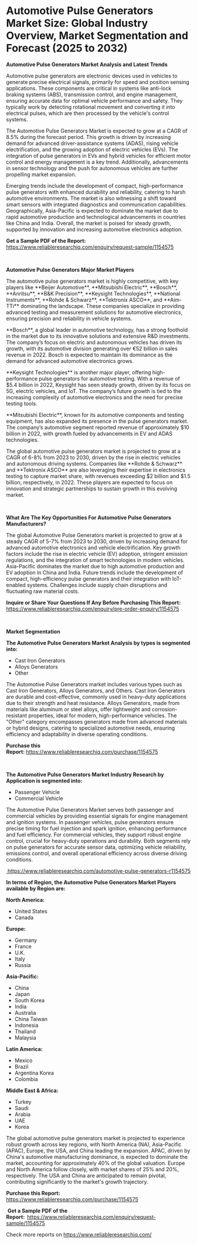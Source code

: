 <p><h1>Automotive Pulse Generators Market Size: Global Industry Overview, Market Segmentation and Forecast (2025 to 2032)</h1></p><p><strong>Automotive Pulse Generators Market Analysis and Latest Trends</strong></p>
<p><p>Automotive pulse generators are electronic devices used in vehicles to generate precise electrical signals, primarily for speed and position sensing applications. These components are critical in systems like anti-lock braking systems (ABS), transmission control, and engine management, ensuring accurate data for optimal vehicle performance and safety. They typically work by detecting rotational movement and converting it into electrical pulses, which are then processed by the vehicle's control systems.</p><p>The Automotive Pulse Generators Market is expected to grow at a CAGR of 8.5% during the forecast period. This growth is driven by increasing demand for advanced driver-assistance systems (ADAS), rising vehicle electrification, and the growing adoption of electric vehicles (EVs). The integration of pulse generators in EVs and hybrid vehicles for efficient motor control and energy management is a key trend. Additionally, advancements in sensor technology and the push for autonomous vehicles are further propelling market expansion.</p><p>Emerging trends include the development of compact, high-performance pulse generators with enhanced durability and reliability, catering to harsh automotive environments. The market is also witnessing a shift toward smart sensors with integrated diagnostics and communication capabilities. Geographically, Asia-Pacific is expected to dominate the market due to rapid automotive production and technological advancements in countries like China and India. Overall, the market is poised for steady growth, supported by innovation and increasing automotive electronics adoption.</p></p>
<p><strong>Get a Sample PDF of the Report:&nbsp;</strong> <a href="https://www.reliableresearchiq.com/enquiry/request-sample/1154575?utm_campaign=121&utm_medium=2&utm_source=Github&utm_content=ia&utm_term=24012025&utm_id=automotive-pulse-generators">https://www.reliableresearchiq.com/enquiry/request-sample/1154575</a></p>
<p>&nbsp;</p>
<p><strong>Automotive Pulse Generators Major Market Players</strong></p>
<p><p>The automotive pulse generators market is highly competitive, with key players like **Beijer Automotive**, **Mitsubishi Electric**, **Bosch**, **Anritsu**, **B&K Precision**, **Keysight Technologies**, **National Instruments**, **Rohde & Schwarz**, **Tektronix ASCO**, and **Aim-TTi** dominating the landscape. These companies specialize in providing advanced testing and measurement solutions for automotive electronics, ensuring precision and reliability in vehicle systems.</p><p>**Bosch**, a global leader in automotive technology, has a strong foothold in the market due to its innovative solutions and extensive R&D investments. The company’s focus on electric and autonomous vehicles has driven its growth, with its automotive division generating over €52 billion in sales revenue in 2022. Bosch is expected to maintain its dominance as the demand for advanced automotive electronics grows.</p><p>**Keysight Technologies** is another major player, offering high-performance pulse generators for automotive testing. With a revenue of $5.4 billion in 2022, Keysight has seen steady growth, driven by its focus on 5G, electric vehicles, and IoT. The company’s future growth is tied to the increasing complexity of automotive electronics and the need for precise testing tools.</p><p>**Mitsubishi Electric**, known for its automotive components and testing equipment, has also expanded its presence in the pulse generators market. The company’s automotive segment reported revenue of approximately $10 billion in 2022, with growth fueled by advancements in EV and ADAS technologies.</p><p>The global automotive pulse generators market is projected to grow at a CAGR of 6-8% from 2023 to 2030, driven by the rise in electric vehicles and autonomous driving systems. Companies like **Rohde & Schwarz** and **Tektronix ASCO** are also leveraging their expertise in electronics testing to capture market share, with revenues exceeding $2 billion and $1.5 billion, respectively, in 2022. These players are expected to focus on innovation and strategic partnerships to sustain growth in this evolving market.</p></p>
<p>&nbsp;</p>
<p><strong>What Are The Key Opportunities For Automotive Pulse Generators Manufacturers?</strong></p>
<p><p>The global Automotive Pulse Generators market is projected to grow at a steady CAGR of 5-7% from 2023 to 2030, driven by increasing demand for advanced automotive electronics and vehicle electrification. Key growth factors include the rise in electric vehicle (EV) adoption, stringent emission regulations, and the integration of smart technologies in modern vehicles. Asia-Pacific dominates the market due to high automotive production and EV adoption in China and India. Future trends include the development of compact, high-efficiency pulse generators and their integration with IoT-enabled systems. Challenges include supply chain disruptions and fluctuating raw material costs.</p></p>
<p><strong>Inquire or Share Your Questions If Any Before Purchasing This Report:</strong> <a href="https://www.reliableresearchiq.com/enquiry/pre-order-enquiry/1154575?utm_campaign=121&utm_medium=2&utm_source=Github&utm_content=ia&utm_term=24012025&utm_id=automotive-pulse-generators">https://www.reliableresearchiq.com/enquiry/pre-order-enquiry/1154575</a></p>
<p>&nbsp;</p>
<p><strong>Market Segmentation</strong></p>
<p><strong>The Automotive Pulse Generators Market Analysis by types is segmented into:</strong></p>
<p><ul><li>Cast Iron Generators</li><li>Alloys Generators</li><li>Other</li></ul></p>
<p><p>The Automotive Pulse Generators market includes various types such as Cast Iron Generators, Alloys Generators, and Others. Cast Iron Generators are durable and cost-effective, commonly used in heavy-duty applications due to their strength and heat resistance. Alloys Generators, made from materials like aluminum or steel alloys, offer lightweight and corrosion-resistant properties, ideal for modern, high-performance vehicles. The "Other" category encompasses generators made from advanced materials or hybrid designs, catering to specialized automotive needs, ensuring efficiency and adaptability in diverse operating conditions.</p></p>
<p><strong>Purchase this Report:&nbsp;</strong><a href="https://www.reliableresearchiq.com/purchase/1154575?utm_campaign=121&utm_medium=2&utm_source=Github&utm_content=ia&utm_term=24012025&utm_id=automotive-pulse-generators">https://www.reliableresearchiq.com/purchase/1154575</a></p>
<p>&nbsp;</p>
<p><strong>The Automotive Pulse Generators Market Industry Research by Application is segmented into:</strong></p>
<p><ul><li>Passenger Vehicle</li><li>Commercial Vehicle</li></ul></p>
<p><p>The Automotive Pulse Generators Market serves both passenger and commercial vehicles by providing essential signals for engine management and ignition systems. In passenger vehicles, pulse generators ensure precise timing for fuel injection and spark ignition, enhancing performance and fuel efficiency. For commercial vehicles, they support robust engine control, crucial for heavy-duty operations and durability. Both segments rely on pulse generators for accurate sensor data, optimizing vehicle reliability, emissions control, and overall operational efficiency across diverse driving conditions.</p></p>
<p><a href="https://www.reliableresearchiq.com/automotive-pulse-generators-r1154575?utm_campaign=121&utm_medium=2&utm_source=Github&utm_content=ia&utm_term=24012025&utm_id=automotive-pulse-generators">&nbsp;https://www.reliableresearchiq.com/automotive-pulse-generators-r1154575</a></p>
<p><strong>In terms of Region, the Automotive Pulse Generators Market Players available by Region are:</strong></p>
<p>
    <p> <strong> North America: </strong>
        <ul>
            <li>United States</li>
            <li>Canada</li>
        </ul>
        </p> 
    <p> <strong> Europe: </strong>
        <ul>
            <li>Germany</li>
            <li>France</li>
            <li>U.K.</li>
            <li>Italy</li>
            <li>Russia</li>
        </ul>
        </p> 
    <p> <strong> Asia-Pacific: </strong>
        <ul>
            <li>China</li>
            <li>Japan</li>
            <li>South Korea</li>
            <li>India</li>
            <li>Australia</li>
            <li>China Taiwan</li>
            <li>Indonesia</li>
            <li>Thailand</li>
            <li>Malaysia</li>
        </ul>
        </p> 
    <p> <strong> Latin America: </strong>
        <ul>
            <li>Mexico</li>
            <li>Brazil</li>
            <li>Argentina Korea</li>
            <li>Colombia</li>
        </ul>
        </p> 
    <p> <strong> Middle East & Africa: </strong>
        <ul>
            <li>Turkey</li>
            <li>Saudi</li>
            <li>Arabia</li>
            <li>UAE</li>
            <li>Korea</li>
        </ul>
    </p>
    </p>
<p><p>The global automotive pulse generators market is projected to experience robust growth across key regions, with North America (NA), Asia-Pacific (APAC), Europe, the USA, and China leading the expansion. APAC, driven by China's automotive manufacturing dominance, is expected to dominate the market, accounting for approximately 40% of the global valuation. Europe and North America follow closely, with market shares of 25% and 20%, respectively. The USA and China are anticipated to remain pivotal, contributing significantly to the market's growth trajectory.</p></p>
<p><strong>Purchase this Report: </strong><a href="https://www.reliableresearchiq.com/purchase/1154575?utm_campaign=121&utm_medium=2&utm_source=Github&utm_content=ia&utm_term=24012025&utm_id=automotive-pulse-generators">https://www.reliableresearchiq.com/purchase/1154575</a></p>
<p>&nbsp;<strong>Get a Sample PDF of the Report:&nbsp;&nbsp;</strong><a href="https://www.reliableresearchiq.com/enquiry/request-sample/1154575?utm_campaign=121&utm_medium=2&utm_source=Github&utm_content=ia&utm_term=24012025&utm_id=automotive-pulse-generators">https://www.reliableresearchiq.com/enquiry/request-sample/1154575</a></p>
<p><strong></strong></p>
<p>Check more reports on <a href="https://www.reliableresearchiq.com/?utm_campaign=121&utm_medium=2&utm_source=Github&utm_content=ia&utm_term=24012025&utm_id=automotive-pulse-generators">https://www.reliableresearchiq.com/</a></p>